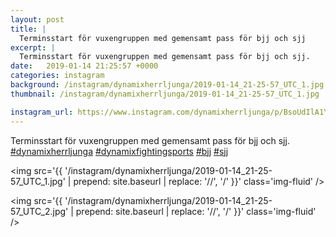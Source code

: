 ```yaml
---
layout: post
title: |
  Terminsstart för vuxengruppen med gemensamt pass för bjj och sjj
excerpt: |
  Terminsstart för vuxengruppen med gemensamt pass för bjj och sjj.    
date:   2019-01-14 21:25:57 +0000
categories: instagram
background: /instagram/dynamixherrljunga/2019-01-14_21-25-57_UTC_1.jpg
thumbnail: /instagram/dynamixherrljunga/2019-01-14_21-25-57_UTC_1.jpg

instagram_url: https://www.instagram.com/dynamixherrljunga/p/BsoUdIlA1YM
---
```

Terminsstart för vuxengruppen med gemensamt pass för bjj och sjj. [#dynamixherrljunga](https://www.instagram.com/explore/tags/dynamixherrljunga/) [#dynamixfightingsports](https://www.instagram.com/explore/tags/dynamixfightingsports/) [#bjj](https://www.instagram.com/explore/tags/bjj/) [#sjj](https://www.instagram.com/explore/tags/sjj/)



<img src='{{ '/instagram/dynamixherrljunga/2019-01-14_21-25-57_UTC_1.jpg' | prepend: site.baseurl | replace: '//', '/' }}' class='img-fluid' />


<img src='{{ '/instagram/dynamixherrljunga/2019-01-14_21-25-57_UTC_2.jpg' | prepend: site.baseurl | replace: '//', '/' }}' class='img-fluid' />

